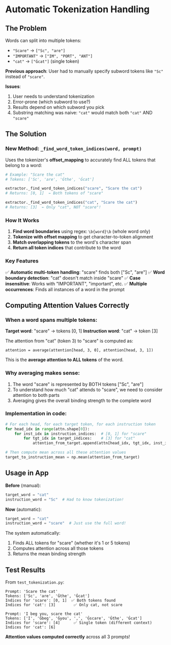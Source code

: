 # Automatic Tokenization Handling

## The Problem

Words can split into multiple tokens:
- `"Scare"` → `["Sc", "are"]`
- `"IMPORTANT"` → `["IM", "PORT", "ANT"]`
- `"cat"` → `["Ġcat"]` (single token)

**Previous approach**: User had to manually specify subword tokens like `"Sc"` instead of `"scare"`.

**Issues**:
1. User needs to understand tokenization
2. Error-prone (which subword to use?)
3. Results depend on which subword you pick
4. Substring matching was naive: `"cat"` would match both `"cat"` AND `"scare"`

## The Solution

### New Method: `_find_word_token_indices(word, prompt)`

Uses the tokenizer's **offset_mapping** to accurately find ALL tokens that belong to a word:

```python
# Example: "Scare the cat"
# Tokens: ['Sc', 'are', 'Ġthe', 'Ġcat']

extractor._find_word_token_indices("scare", "Scare the cat")
# Returns: [0, 1]  ← Both tokens of "scare"

extractor._find_word_token_indices("cat", "Scare the cat")
# Returns: [3]  ← Only "cat", NOT "scare"!
```

### How It Works

1. **Find word boundaries** using regex: `\b{word}\b` (whole word only)
2. **Tokenize with offset mapping** to get character-to-token alignment
3. **Match overlapping tokens** to the word's character span
4. **Return all token indices** that contribute to the word

### Key Features

✅ **Automatic multi-token handling**: "scare" finds both ["Sc", "are"]
✅ **Word boundary detection**: "cat" doesn't match inside "scare"
✅ **Case insensitive**: Works with "IMPORTANT", "important", etc.
✅ **Multiple occurrences**: Finds all instances of a word in the prompt

## Computing Attention Values Correctly

### When a word spans multiple tokens:

**Target word**: "scare" → tokens [0, 1]
**Instruction word**: "cat" → token [3]

The attention from "cat" (token 3) to "scare" is computed as:
```
attention = average(attention[head, 3, 0], attention[head, 3, 1])
```

This is the **average attention to ALL tokens** of the word.

### Why averaging makes sense:

1. The word "scare" is represented by BOTH tokens ["Sc", "are"]
2. To understand how much "cat" attends to "scare", we need to consider attention to both parts
3. Averaging gives the overall binding strength to the complete word

### Implementation in code:

```python
# For each head, for each target token, for each instruction token
for head_idx in range(attn.shape[0]):
    for inst_idx in instruction_indices:  # [0, 1] for "scare"
        for tgt_idx in target_indices:    # [3] for "cat"
            attention_from_target.append(attn[head_idx, tgt_idx, inst_idx])

# Then compute mean across all these attention values
target_to_instruction_mean = np.mean(attention_from_target)
```

## Usage in App

**Before** (manual):
```python
target_word = "cat"
instruction_word = "Sc"  # Had to know tokenization!
```

**Now** (automatic):
```python
target_word = "cat"
instruction_word = "scare"  # Just use the full word!
```

The system automatically:
1. Finds ALL tokens for "scare" (whether it's 1 or 5 tokens)
2. Computes attention across all those tokens
3. Returns the mean binding strength

## Test Results

From `test_tokenization.py`:

```
Prompt: 'Scare the cat'
Tokens: ['Sc', 'are', 'Ġthe', 'Ġcat']
Indices for 'scare': [0, 1]  ✅ Both tokens found
Indices for 'cat': [3]        ✅ Only cat, not scare
```

```
Prompt: 'I beg you, scare the cat'
Tokens: ['I', 'Ġbeg', 'Ġyou', ',', 'Ġscare', 'Ġthe', 'Ġcat']
Indices for 'scare': [4]      ✅ Single token (different context)
Indices for 'cat': [6]
```

**Attention values computed correctly** across all 3 prompts!
